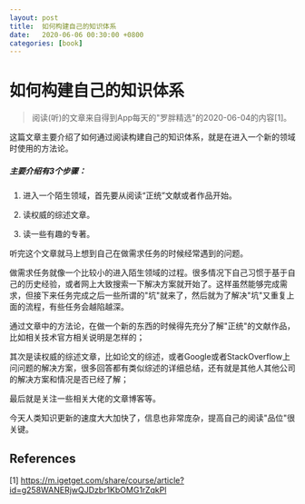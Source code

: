 ```yaml
---
layout: post
title:  如何构建自己的知识体系
date:   2020-06-06 00:30:00 +0800
categories: [book]
---
```


# 如何构建自己的知识体系

> 阅读(听)的文章来自得到App每天的"罗胖精选"的2020-06-04的内容[1]。

这篇文章主要介绍了如何通过阅读构建自己的知识体系，就是在进入一个新的领域时使用的方法论。

##### 主要介绍有3个步骤：

1. 进入一个陌生领域，首先要从阅读“正统”文献或者作品开始。

2. 读权威的综述文章。

3. 读一些有趣的专著。

听完这个文章就马上想到自己在做需求任务的时候经常遇到的问题。

做需求任务就像一个比较小的进入陌生领域的过程。很多情况下自己习惯于基于自己的历史经验，或者网上大致搜索一下解决方案就开始了。这样虽然能够完成需求，但接下来任务完成之后一些所谓的"坑"就来了，然后就为了解决"坑"又重复上面的流程，有些任务会越陷越深。

通过文章中的方法论，在做一个新的东西的时候得先充分了解"正统"的文献作品，比如相关技术官方相关说明是怎样的；

其次是读权威的综述文章，比如论文的综述，或者Google或者StackOverflow上问问题的解决方案，很多回答都有类似综述的详细总结，还有就是其他人其他公司的解决方案和情况是否已经了解；

最后就是关注一些相关大佬的文章博客等。

今天人类知识更新的速度大大加快了，信息也非常庞杂，提高自己的阅读"品位"很关键。

## References

[1] https://m.igetget.com/share/course/article?id=g258WANERjwQJDzbr1KbOMG1rZqkPl



